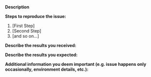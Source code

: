 **Description**

<!-- Briefly describe the problem you are having in a few paragraphs. -->

**Steps to reproduce the issue:**

1. [First Step]
2. [Second Step]
3. [and so on...]

**Describe the results you received:**

<!-- What actually happens -->

**Describe the results you expected:**

<!-- What you expect to happen -->

**Additional information you deem important (e.g. issue happens only occasionally, environment details, etc.):**

<!-- Any additional information, configuration or data that might be necessary to reproduce the issue. -->

